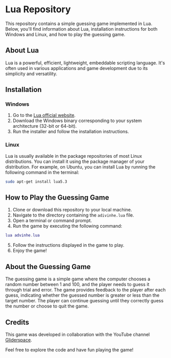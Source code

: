 # Lua Repository

This repository contains a simple guessing game implemented in Lua. Below, you'll find information about Lua, installation instructions for both Windows and Linux, and how to play the guessing game.

## About Lua
Lua is a powerful, efficient, lightweight, embeddable scripting language. It's often used in various applications and game development due to its simplicity and versatility.

## Installation

### Windows
1. Go to the [Lua official website](https://www.lua.org/download.html).
2. Download the Windows binary corresponding to your system architecture (32-bit or 64-bit).
3. Run the installer and follow the installation instructions.

### Linux
Lua is usually available in the package repositories of most Linux distributions. You can install it using the package manager of your distribution. For example, on Ubuntu, you can install Lua by running the following command in the terminal:

```bash
sudo apt-get install lua5.3
```

## How to Play the Guessing Game

1. Clone or download this repository to your local machine.
2. Navigate to the directory containing the `adivinhe.lua` file.
3. Open a terminal or command prompt.
4. Run the game by executing the following command:

```lua
lua advinhe.lua
```

5. Follow the instructions displayed in the game to play.
6. Enjoy the game!

## About the Guessing Game

The guessing game is a simple game where the computer chooses a random number between 1 and 100, and the player needs to guess it through trial and error. The game provides feedback to the player after each guess, indicating whether the guessed number is greater or less than the target number. The player can continue guessing until they correctly guess the number or choose to quit the game.

## Credits
This game was developed in collaboration with the YouTube channel [Gliderspace](https://www.youtube.com/@gliderspace).

Feel free to explore the code and have fun playing the game!

